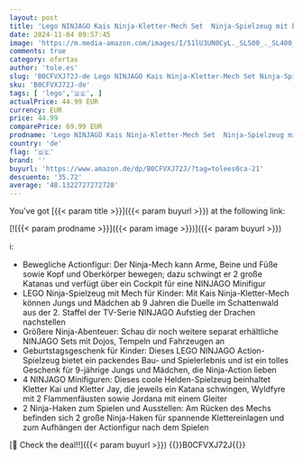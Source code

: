 ```yaml
---
layout: post
title: 'Lego NINJAGO Kais Ninja-Kletter-Mech Set  Ninja-Spielzeug mit baubarer Actionfigur und 4 Mini-Figuren  Abenteuer-Set für Kinder  Geschenk zum Geburtstag für 9-jährige Jungs und Mädchen 71812'
date: 2024-11-04 09:57:45
image: 'https://m.media-amazon.com/images/I/51lU3UN0CyL._SL500_._SL400_.jpg'
comments: true
category: ofertas
author: 'tole.es'
slug: 'B0CFVXJ72J-de Lego NINJAGO Kais Ninja-Kletter-Mech Set Ninja-Spielzeug...'
sku: 'B0CFVXJ72J-de'
tags: [ 'lego','🇩🇪', ]
actualPrice: 44.99 EUR
currency: EUR
price: 44.99
comparePrice: 69.99 EUR
prodname: 'Lego NINJAGO Kais Ninja-Kletter-Mech Set  Ninja-Spielzeug mit baubarer Actionfigur und 4 Mini-Figuren  Abenteuer-Set für Kinder  Geschenk zum Geburtstag für 9-jährige Jungs und Mädchen 71812'
country: 'de'
flag: '🇩🇪'
brand: ''
buyurl: 'https://www.amazon.de/dp/B0CFVXJ72J/?tag=tolees0ca-21'
descuento: '35.72'
average: '48.1322727272728'
---
```


You've got [{{< param title >}}]({{< param buyurl >}}) at the following link:

[![{{< param prodname >}}]({{< param image >}})]({{< param buyurl >}})

ℹ️:

- Bewegliche Actionfigur: Der Ninja-Mech kann Arme, Beine und Füße sowie Kopf und Oberkörper bewegen; dazu schwingt er 2 große Katanas und verfügt über ein Cockpit für eine NINJAGO Minifigur
- LEGO Ninja-Spielzeug mit Mech für Kinder: Mit Kais Ninja-Kletter-Mech können Jungs und Mädchen ab 9 Jahren die Duelle im Schattenwald aus der 2. Staffel der TV-Serie NINJAGO Aufstieg der Drachen nachstellen
- Größere Ninja-Abenteuer: Schau dir noch weitere separat erhältliche NINJAGO Sets mit Dojos, Tempeln und Fahrzeugen an
- Geburtstagsgeschenk für Kinder: Dieses LEGO NINJAGO Action-Spielzeug bietet ein packendes Bau- und Spielerlebnis und ist ein tolles Geschenk für 9-jährige Jungs und Mädchen, die Ninja-Action lieben
- 4 NINJAGO Minifiguren: Dieses coole Helden-Spielzeug beinhaltet Kletter Kai und Kletter Jay, die jeweils ein Katana schwingen, Wyldfyre mit 2 Flammenfäusten sowie Jordana mit einem Gleiter
- 2 Ninja-Haken zum Spielen und Ausstellen: Am Rücken des Mechs befinden sich 2 große Ninja-Haken für spannende Klettereinlagen und zum Aufhängen der Actionfigur nach dem Spielen

[🛒 Check the deal!!]({{< param buyurl >}})
{{<world>}}B0CFVXJ72J{{</world>}}
